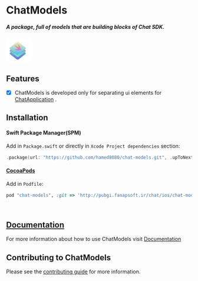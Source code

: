 # ChatModels

<h5>A package, full of models that are building blocks of Chat SDK.</h5>

<img src="https://github.com/hamed8080/chat-models/raw/main/images/icon.png"  width="64" height="64">

## Features
- [x] ChatModels is developed only for separating ui elements for [ChatApplication](https://github.com/hamed8080/chat-application) .

## Installation

#### Swift Package Manager(SPM) 

Add in `Package.swift` or directly in `Xcode Project dependencies` section:

```swift
.package(url: "https://github.com/hamed8080/chat-models.git", .upToNextMinor(from: "1.0.2")),
```

#### [CocoaPods](https://cocoapods.org) 

Add in `Podfile`:

```ruby
pod "chat-models", :git => 'http://pubgi.fanapsoft.ir/chat/ios/chat-models.git', :tag => '1.0.2'
```
<br/>

## [Documentation](https://hamed8080.github.io/chat-models/documentation/chatmodels/)
For more information about how to use ChatModels visit [Documentation](https://hamed8080.github.io/chat-models/documentation/chatmodels/) 
<br/>

## Contributing to ChatModels
Please see the [contributing guide](/CONTRIBUTING.md) for more information.

<!-- Copyright (c) 2021-2022 Apple Inc and the Swift Project authors. All Rights Reserved. -->
